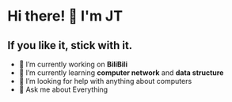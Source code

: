 # Hi there! 👋 I'm JT

## If you like it, stick with it.

- 🔭 I’m currently working on **BiliBili**
- 🌱 I’m currently learning **computer network** and **data structure**
- 🤔 I’m looking for help with anything about computers
- 💬 Ask me about Everything

